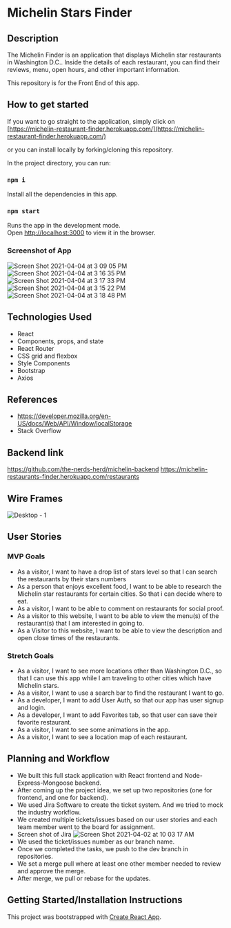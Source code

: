 # Michelin Stars Finder

## Description

The Michelin Finder is an application that displays Michelin star restaurants in Washington D.C.. Inside the details of each restaurant, you can find their reviews, menu, open hours, and other important information.

This repository is for the Front End of this app.

## How to get started

If you want to go straight to the application, simply click on [https://michelin-restaurant-finder.herokuapp.com/](https://michelin-restaurant-finder.herokuapp.com/)

or you can install locally by forking/cloning this repository.

In the project directory, you can run:

### `npm i`

Install all the dependencies in this app.

### `npm start`

Runs the app in the development mode.\
Open [http://localhost:3000](http://localhost:3000) to view it in the browser.

### Screenshot of App

![Screen Shot 2021-04-04 at 3 09 05 PM](https://user-images.githubusercontent.com/78054396/113521605-c3868b00-9557-11eb-81b4-70953e7a5a19.png)
![Screen Shot 2021-04-04 at 3 16 35 PM](https://user-images.githubusercontent.com/78054396/113521751-c59d1980-9558-11eb-8be3-cb12e1a8bc7a.png)
![Screen Shot 2021-04-04 at 3 17 33 PM](https://user-images.githubusercontent.com/78054396/113521778-e7969c00-9558-11eb-91a8-15dc2da1c691.png)
![Screen Shot 2021-04-04 at 3 15 22 PM](https://user-images.githubusercontent.com/78054396/113521728-9edee300-9558-11eb-88c1-afddfb82243d.png)
![Screen Shot 2021-04-04 at 3 18 48 PM](https://user-images.githubusercontent.com/78054396/113521807-11e85980-9559-11eb-9859-ea95e6968a65.png)

## Technologies Used

- React
- Components, props, and state
- React Router
- CSS grid and flexbox
- Style Components
- Bootstrap
- Axios

## References

- https://developer.mozilla.org/en-US/docs/Web/API/Window/localStorage
- Stack Overflow

## Backend link

https://github.com/the-nerds-herd/michelin-backend
https://michelin-restaurants-finder.herokuapp.com/restaurants

## Wire Frames

![Desktop - 1](https://media.git.generalassemb.ly/user/34159/files/bfaffa00-9306-11eb-92f1-18aaee1107ac)

## User Stories

### MVP Goals

- As a visitor, I want to have a drop list of stars level so that I can search the restaurants by their stars numbers
- As a person that enjoys excellent food, I want to be able to research the Michelin star restaurants for certain cities. So that i can decide where to eat.
- As a visitor, I want to be able to comment on restaurants for social proof.
- As a visitor to this website, I want to be able to view the menu(s) of the restaurant(s) that I am interested in going to.
- As a Visitor to this website, I want to be able to view the description and open close times of the restaurants.

### Stretch Goals

- As a visitor, I want to see more locations other than Washington D.C., so that I can use this app while I am traveling to other cities which have Michelin stars.
- As a visitor, I want to use a search bar to find the restaurant I want to go.
- As a developer, I want to add User Auth, so that our app has user signup and login.
- As a developer, I want to add Favorites tab, so that user can save their favorite restaurant.
- As a visitor, I want to see some animations in the app.
- As a visitor, I want to see a location map of each restaurant.

## Planning and Workflow

- We built this full stack application with React frontend and Node-Express-Mongoose backend.
- After coming up the project idea, we set up two repositories (one for frontend, and one for backend).
- We used Jira Software to create the ticket system. And we tried to mock the industry workflow.
- We created multiple tickets/issues based on our user stories and each team member went to the board for assignment.
- Screen shot of Jira
  ![Screen Shot 2021-04-02 at 10 03 17 AM](https://user-images.githubusercontent.com/78054396/113432520-bff9d500-939a-11eb-9f5b-2ead4a831f7c.png)
- We used the ticket/issues number as our branch name.
- Once we completed the tasks, we push to the dev branch in repositories.
- We set a merge pull where at least one other member needed to review and approve the merge.
- After merge, we pull or rebase for the updates.

## Getting Started/Installation Instructions

This project was bootstrapped with [Create React App](https://github.com/facebook/create-react-app).    
